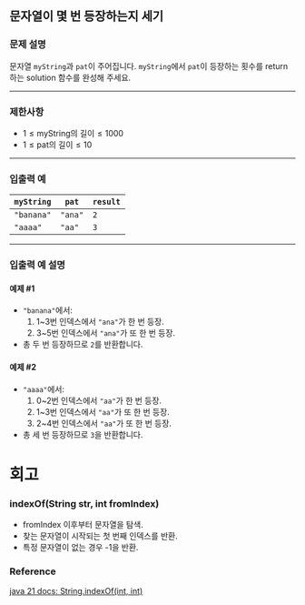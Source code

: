 ## 문자열이 몇 번 등장하는지 세기

### 문제 설명
문자열 `myString`과 `pat`이 주어집니다. `myString`에서 `pat`이 등장하는 횟수를 return 하는 solution 함수를 완성해 주세요.

---

### 제한사항
- $1 \leq \text{myString의 길이} \leq 1000$
- $1 \leq \text{pat의 길이} \leq 10$

---

### 입출력 예

| `myString` | `pat`   | `result` |
|------------|---------|----------|
| `"banana"` | `"ana"` | `2`      |
| `"aaaa"`   | `"aa"`  | `3`      |

---

### 입출력 예 설명

#### 예제 #1
- `"banana"`에서:
  1. 1~3번 인덱스에서 `"ana"`가 한 번 등장.
  2. 3~5번 인덱스에서 `"ana"`가 또 한 번 등장.
- 총 두 번 등장하므로 `2`를 반환합니다.

#### 예제 #2
- `"aaaa"`에서:
  1. 0~2번 인덱스에서 `"aa"`가 한 번 등장.
  2. 1~3번 인덱스에서 `"aa"`가 또 한 번 등장.
  3. 2~4번 인덱스에서 `"aa"`가 또 한 번 등장.
- 총 세 번 등장하므로 `3`을 반환합니다.
# 회고
### indexOf(String str, int fromIndex)
- fromIndex 이후부터 문자열을 탐색.
- 찾는 문자열이 시작되는 첫 번째 인덱스를 반환.
- 특정 문자열이 없는 경우 -1을 반환.
### Reference 
[java 21 docs: String.indexOf(int, int)](https://docs.oracle.com/en/java/javase/21/docs/api/java.base/java/lang/String.html#indexOf(int,int))